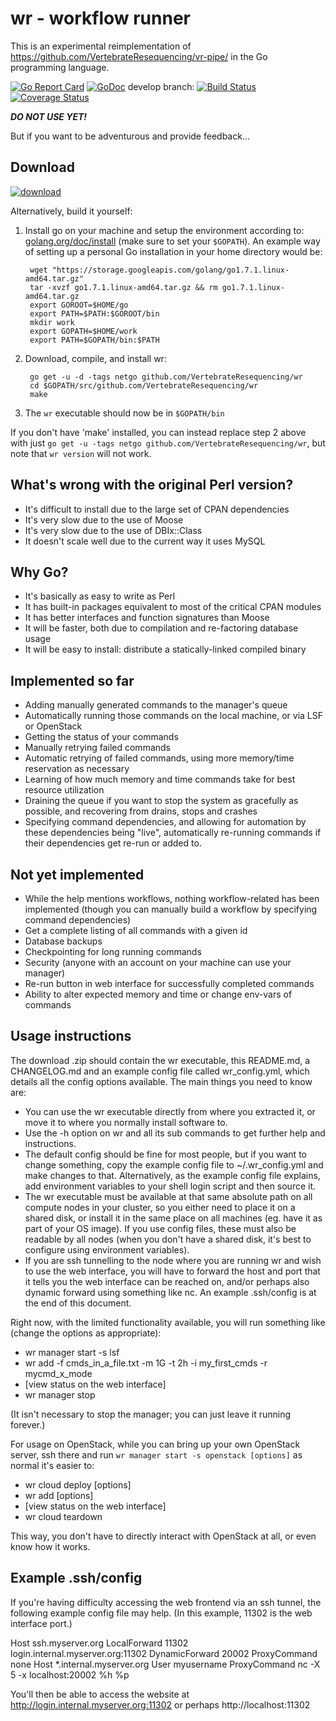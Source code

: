 wr - workflow runner
======

This is an experimental reimplementation of
https://github.com/VertebrateResequencing/vr-pipe/
in the Go programming language.

[![Go Report Card](https://goreportcard.com/badge/github.com/VertebrateResequencing/wr)](https://goreportcard.com/report/github.com/VertebrateResequencing/wr)
[![GoDoc](https://godoc.org/github.com/VertebrateResequencing/wr?status.svg)](https://godoc.org/github.com/VertebrateResequencing/wr)
develop branch: 
[![Build Status](https://travis-ci.org/VertebrateResequencing/wr.svg?branch=develop)](https://travis-ci.org/VertebrateResequencing/wr)
[![Coverage Status](https://coveralls.io/repos/github/VertebrateResequencing/wr/badge.svg?branch=develop)](https://coveralls.io/github/VertebrateResequencing/wr?branch=develop)

***DO NOT USE YET!***

But if you want to be adventurous and provide feedback...

Download
--------
[![download](https://img.shields.io/badge/download-wr-green.svg)](https://github.com/VertebrateResequencing/wr/releases)

Alternatively, build it yourself:

1. Install go on your machine and setup the environment according to:
[golang.org/doc/install](https://golang.org/doc/install)
(make sure to set your `$GOPATH`). An example way of setting up a personal Go
installation in your home directory would be:

        wget "https://storage.googleapis.com/golang/go1.7.1.linux-amd64.tar.gz"
        tar -xvzf go1.7.1.linux-amd64.tar.gz && rm go1.7.1.linux-amd64.tar.gz
        export GOROOT=$HOME/go
        export PATH=$PATH:$GOROOT/bin
        mkdir work
        export GOPATH=$HOME/work
        export PATH=$GOPATH/bin:$PATH

2. Download, compile, and install wr:

        go get -u -d -tags netgo github.com/VertebrateResequencing/wr
        cd $GOPATH/src/github.com/VertebrateResequencing/wr
        make

3. The `wr` executable should now be in `$GOPATH/bin`

If you don't have 'make' installed, you can instead replace step 2 above with
just `go get -u -tags netgo github.com/VertebrateResequencing/wr`, but note that
`wr version` will not work.

What's wrong with the original Perl version?
--------------------------------------------
* It's difficult to install due to the large set of CPAN dependencies
* It's very slow due to the use of Moose
* It's very slow due to the use of DBIx::Class
* It doesn't scale well due to the current way it uses MySQL

Why Go?
-------
* It's basically as easy to write as Perl
* It has built-in packages equivalent to most of the critical CPAN modules
* It has better interfaces and function signatures than Moose
* It will be faster, both due to compilation and re-factoring database usage
* It will be easy to install: distribute a statically-linked compiled binary

Implemented so far
------------------
* Adding manually generated commands to the manager's queue
* Automatically running those commands on the local machine, or via LSF
  or OpenStack
* Getting the status of your commands
* Manually retrying failed commands
* Automatic retrying of failed commands, using more memory/time reservation
  as necessary
* Learning of how much memory and time commands take for best resource
  utilization
* Draining the queue if you want to stop the system as gracefully as
  possible, and recovering from drains, stops and crashes
* Specifying command dependencies, and allowing for automation by these
  dependencies being "live", automatically re-running commands if their
  dependencies get re-run or added to.

Not yet implemented
-------------------
* While the help mentions workflows, nothing workflow-related has been
  implemented (though you can manually build a workflow by specifying command
  dependencies)
* Get a complete listing of all commands with a given id
* Database backups
* Checkpointing for long running commands
* Security (anyone with an account on your machine can use your
  manager)
* Re-run button in web interface for successfully completed commands
* Ability to alter expected memory and time or change env-vars of commands

Usage instructions
------------------
The download .zip should contain the wr executable, this README.md, a
CHANGELOG.md and an example config file called wr_config.yml, which details all
the config options available. The main things you need to know are:

* You can use the wr executable directly from where you extracted it, or
  move it to where you normally install software to.
* Use the -h option on wr and all its sub commands to get further help
  and instructions.
* The default config should be fine for most people, but if you want to change
  something, copy the example config file to ~/.wr_config.yml and make
  changes to that. Alternatively, as the example config file explains, add
  environment variables to your shell login script and then source it.
* The wr executable must be available at that same absolute path on all
  compute nodes in your cluster, so you either need to place it on a shared
  disk, or install it in the same place on all machines (eg. have it as part of
  your OS image). If you use config files, these must also be readable by all
  nodes (when you don't have a shared disk, it's best to configure using
  environment variables).
* If you are ssh tunnelling to the node where you are running wr and wish
  to use the web interface, you will have to forward the host and port that it
  tells you the web interface can be reached on, and/or perhaps also dynamic
  forward using something like nc. An example .ssh/config is at the end of this
  document.

Right now, with the limited functionality available, you will run something like
(change the options as appropriate):

* wr manager start -s lsf
* wr add -f cmds_in_a_file.txt -m 1G -t 2h -i my_first_cmds -r mycmd_x_mode
* [view status on the web interface]
* wr manager stop

(It isn't necessary to stop the manager; you can just leave it running forever.)

For usage on OpenStack, while you can bring up your own OpenStack server, ssh
there and run `wr manager start -s openstack [options]` as normal it's easier
to:

* wr cloud deploy [options]
* wr add [options]
* [view status on the web interface]
* wr cloud teardown

This way, you don't have to directly interact with OpenStack at all, or even
know how it works.

Example .ssh/config
-------------------
If you're having difficulty accessing the web frontend via an ssh tunnel, the
following example config file may help. (In this example, 11302 is the web
interface port.)

Host ssh.myserver.org
LocalForward 11302 login.internal.myserver.org:11302
DynamicForward 20002
ProxyCommand none
Host *.internal.myserver.org
User myusername
ProxyCommand nc -X 5 -x localhost:20002 %h %p

You'll then be able to access the website at
http://login.internal.myserver.org:11302 or perhaps http://localhost:11302
